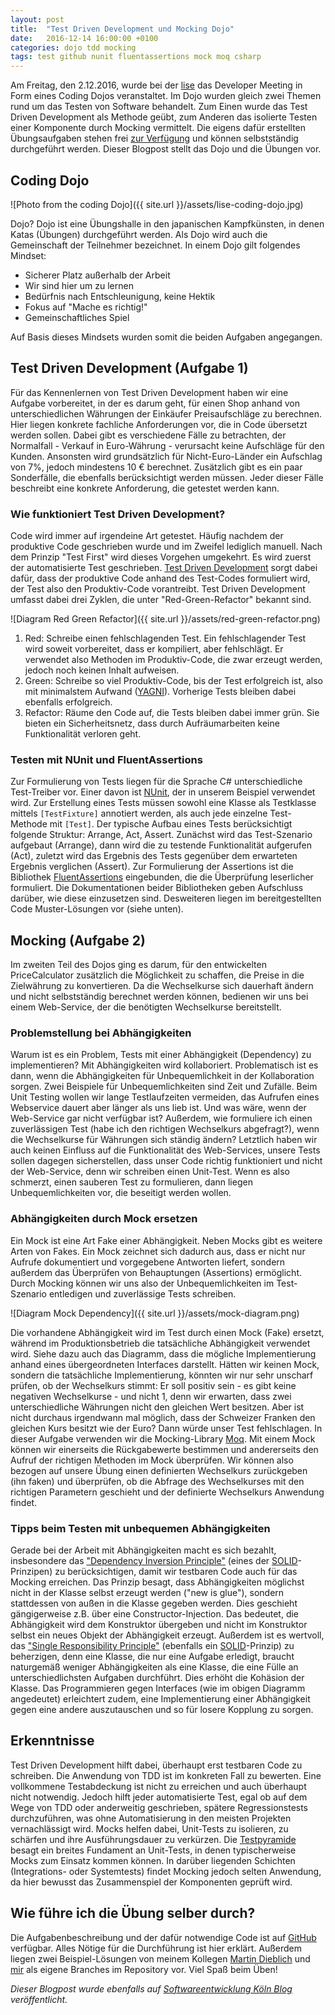 ```yaml
---
layout: post
title:  "Test Driven Development und Mocking Dojo"
date:   2016-12-14 16:00:00 +0100
categories: dojo tdd mocking 
tags: test github nunit fluentassertions mock moq csharp
---
```

Am Freitag, den 2.12.2016, wurde bei der [lise][lise] das Developer Meeting in Form eines Coding Dojos veranstaltet. Im Dojo wurden gleich zwei Themen rund um das Testen von Software behandelt. Zum Einen wurde das Test Driven Development als Methode geübt, zum Anderen das isolierte Testen einer Komponente durch Mocking vermittelt. Die eigens dafür erstellten Übungsaufgaben stehen frei [zur Verfügung][GitHub] und können selbstständig durchgeführt werden. Dieser Blogpost stellt das Dojo und die Übungen vor.
<!--more-->
## Coding Dojo

![Photo from the coding Dojo]({{ site.url }}/assets/lise-coding-dojo.jpg)

Dojo? Dojo ist eine Übungshalle in den japanischen Kampfkünsten, in denen Katas (Übungen) durchgeführt werden. Als Dojo wird auch die Gemeinschaft der Teilnehmer bezeichnet. In einem Dojo gilt folgendes Mindset:
* Sicherer Platz außerhalb der Arbeit
* Wir sind hier um zu lernen
* Bedürfnis nach Entschleunigung, keine Hektik
* Fokus auf "Mache es richtig!"
* Gemeinschaftliches Spiel

Auf Basis dieses Mindsets wurden somit die beiden Aufgaben angegangen.

## Test Driven Development (Aufgabe 1)

Für das Kennenlernen von Test Driven Development haben wir eine Aufgabe vorbereitet, in der es darum geht, für einen Shop anhand von unterschiedlichen Währungen der Einkäufer Preisaufschläge zu berechnen. Hier liegen konkrete fachliche Anforderungen vor, die in Code übersetzt werden sollen. Dabei gibt es verschiedene Fälle zu betrachten, der Normalfall - Verkauf in Euro-Währung - verursacht keine Aufschläge für den Kunden. Ansonsten wird grundsätzlich für Nicht-Euro-Länder ein Aufschlag von 7%, jedoch mindestens 10 € berechnet. Zusätzlich gibt es ein paar Sonderfälle, die ebenfalls berücksichtigt werden müssen. Jeder dieser Fälle beschreibt eine konkrete Anforderung, die getestet werden kann.

### Wie funktioniert Test Driven Development?

Code wird immer auf irgendeine Art getestet. Häufig nachdem der produktive Code geschrieben wurde und im Zweifel lediglich manuell. Nach dem Prinzip "Test First" wird dieses Vorgehen umgekehrt. Es wird zuerst der automatisierte Test geschrieben. [Test Driven Development][TDD] sorgt dabei dafür, dass der produktive Code anhand des Test-Codes formuliert wird, der Test also den Produktiv-Code vorantreibt.
Test Driven Development umfasst dabei drei Zyklen, die unter "Red-Green-Refactor" bekannt sind.

![Diagram Red Green Refactor]({{ site.url }}/assets/red-green-refactor.png) 

1. Red: Schreibe einen fehlschlagenden Test. Ein fehlschlagender Test wird soweit vorbereitet, dass er kompiliert, aber fehlschlägt. Er verwendet also Methoden im Produktiv-Code, die zwar erzeugt werden, jedoch noch keinen Inhalt aufweisen.
2. Green: Schreibe so viel Produktiv-Code, bis der Test erfolgreich ist, also mit minimalstem Aufwand ([YAGNI][YAGNI]). Vorherige Tests bleiben dabei ebenfalls erfolgreich.
3. Refactor: Räume den Code auf, die Tests bleiben dabei immer grün. Sie bieten ein Sicherheitsnetz, dass durch Aufräumarbeiten keine Funktionalität verloren geht.

### Testen mit NUnit und FluentAssertions

Zur Formulierung von Tests liegen für die Sprache C# unterschiedliche Test-Treiber vor. Einer davon ist [NUnit][NUnit], der in unserem Beispiel verwendet wird. Zur Erstellung eines Tests müssen sowohl eine Klasse als Testklasse mittels `[TestFixture]` annotiert werden, als auch jede einzelne Test-Methode mit `[Test]`. Der typische Aufbau eines Tests berücksichtigt folgende Struktur: Arrange, Act, Assert. Zunächst wird das Test-Szenario aufgebaut (Arrange), dann wird die zu testende Funktionalität aufgerufen (Act), zuletzt wird das Ergebnis des Tests gegenüber dem erwarteten Ergebnis verglichen (Assert). Zur Formulierung der Assertions ist die Bibliothek [FluentAssertions][FluentAssertions] eingebunden, die die Überprüfung leserlicher formuliert. Die Dokumentationen beider Bibliotheken geben Aufschluss darüber, wie diese einzusetzen sind. Desweiteren liegen im bereitgestellten Code Muster-Lösungen vor (siehe unten).

## Mocking (Aufgabe 2)

Im zweiten Teil des Dojos ging es darum, für den entwickelten PriceCalculator zusätzlich die Möglichkeit zu schaffen, die Preise in die Zielwährung zu konvertieren. Da die Wechselkurse sich dauerhaft ändern und nicht selbstständig berechnet werden können, bedienen wir uns bei einem Web-Service, der die benötigten Wechselkurse bereitstellt.

### Problemstellung bei Abhängigkeiten

Warum ist es ein Problem, Tests mit einer Abhängigkeit (Dependency) zu implementieren? Mit Abhängigkeiten wird kollaboriert. Problematisch ist es dann, wenn die Abhängigkeiten für Unbequemlichkeit in der Kollaboration sorgen. Zwei Beispiele für Unbequemlichkeiten sind Zeit und Zufälle.
Beim Unit Testing wollen wir lange Testlaufzeiten vermeiden, das Aufrufen eines Webservice dauert aber länger als uns lieb ist. Und was wäre, wenn der Web-Service gar nicht verfügbar ist? Außerdem, wie formuliere ich einen zuverlässigen Test (habe ich den richtigen Wechselkurs abgefragt?), wenn die Wechselkurse für Währungen sich ständig ändern? Letztlich haben wir auch keinen Einfluss auf die Funktionalität des Web-Services, unsere Tests sollen dagegen sicherstellen, dass unser Code richtig funktioniert und nicht der Web-Service, denn wir schreiben einen Unit-Test. Wenn es also schmerzt, einen sauberen Test zu formulieren, dann liegen Unbequemlichkeiten vor, die beseitigt werden wollen.

### Abhängigkeiten durch Mock ersetzen

Ein Mock ist eine Art Fake einer Abhängigkeit. Neben Mocks gibt es weitere Arten von Fakes. Ein Mock zeichnet sich dadurch aus, dass er nicht nur Aufrufe dokumentiert und vorgegebene Antworten liefert, sondern außerdem das Überprüfen von Behauptungen (Assertions) ermöglicht.
Durch Mocking können wir uns also der Unbequemlichkeiten im Test-Szenario entledigen und zuverlässige Tests schreiben.

![Diagram Mock Dependency]({{ site.url }}/assets/mock-diagram.png)
 
Die vorhandene Abhängigkeit wird im Test durch einen Mock (Fake) ersetzt, während im Produktionsbetrieb die tatsächliche Abhängigkeit verwendet wird. Siehe dazu auch das Diagramm, dass die mögliche Implementierung anhand eines übergeordneten Interfaces darstellt. Hätten wir keinen Mock, sondern die tatsächliche Implementierung, könnten wir nur sehr unscharf prüfen, ob der Wechselkurs stimmt: Er soll positiv sein - es gibt keine negativen Wechselkurse - und nicht 1, denn wir erwarten, dass zwei unterschiedliche Währungen nicht den gleichen Wert besitzen. Aber ist nicht durchaus irgendwann mal möglich, dass der Schweizer Franken den gleichen Kurs besitzt wie der Euro? Dann würde unser Test fehlschlagen.
In dieser Aufgabe verwenden wir die Mocking-Library [Moq][Moq]. Mit einem Mock können wir einerseits die Rückgabewerte bestimmen und andererseits den Aufruf der richtigen Methoden im Mock überprüfen. Wir können also bezogen auf unsere Übung einen definierten Wechselkurs zurückgeben (ihn faken) und überprüfen, ob die Abfrage des Wechselkurses mit den richtigen Parametern geschieht und der definierte Wechselkurs Anwendung findet.

### Tipps beim Testen mit unbequemen Abhängigkeiten

Gerade bei der Arbeit mit Abhängigkeiten macht es sich bezahlt, insbesondere das ["Dependency Inversion Principle"][DIP] (eines der [SOLID][SOLID]-Prinzipen) zu berücksichtigen, damit wir testbaren Code auch für das Mocking erreichen. Das Prinzip besagt, dass Abhängigkeiten möglichst nicht in der Klasse selbst erzeugt werden ("new is glue"), sondern stattdessen von außen in die Klasse gegeben werden. Dies geschieht gängigerweise z.B. über eine Constructor-Injection. Das bedeutet, die Abhängigkeit wird dem Konstruktor übergeben und nicht im Konstruktor selbst ein neues Objekt der Abhängigkeit erzeugt.
Außerdem ist es wertvoll, das ["Single Responsibility Principle"][SRP] (ebenfalls ein [SOLID][SOLID]-Prinzip) zu beherzigen, denn eine Klasse, die nur eine Aufgabe erledigt, braucht naturgemäß weniger Abhängigkeiten als eine Klasse, die eine Fülle an unterschiedlichsten Aufgaben durchführt. Dies erhöht die Kohäsion der Klasse.
Das Programmieren gegen Interfaces (wie im obigen Diagramm angedeutet) erleichtert zudem, eine Implementierung einer Abhängigkeit gegen eine andere auszutauschen und so für losere Kopplung zu sorgen.

## Erkenntnisse

Test Driven Development hilft dabei, überhaupt erst testbaren Code zu schreiben. Die Anwendung von TDD ist im konkreten Fall zu bewerten. Eine vollkommene Testabdeckung ist nicht zu erreichen und auch überhaupt nicht notwendig. Jedoch hilft jeder automatisierte Test, egal ob auf dem Wege von TDD oder anderweitig geschrieben, spätere Regressionstests durchzuführen, was ohne Automatisierung in den meisten Projekten vernachlässigt wird.
Mocks helfen dabei, Unit-Tests zu isolieren, zu schärfen und ihre Ausführungsdauer zu verkürzen. Die [Testpyramide][Testpyramide] besagt ein breites Fundament an Unit-Tests, in denen typischerweise Mocks zum Einsatz kommen können. In darüber liegenden Schichten (Integrations- oder Systemtests) findet Mocking jedoch selten Anwendung, da hier bewusst das Zusammenspiel der Komponenten geprüft wird.

## Wie führe ich die Übung selber durch?

Die Aufgabenbeschreibung und der dafür notwendige Code ist auf [GitHub][GitHub] verfügbar. Alles Nötige für die Durchführung ist hier erklärt. Außerdem liegen zwei Beispiel-Lösungen von meinem Kollegen [Martin Dieblich][MartinSolution] und [mir][SteveSolution] als eigene Branches im Repository vor. Viel Spaß beim Üben!

*Dieser Blogpost wurde ebenfalls auf [Softwareentwicklung Köln Blog][se-koeln-blog] veröffentlicht.*

[TDD]: https://en.wikipedia.org/wiki/Test-driven_development
[YAGNI]: https://de.wikipedia.org/wiki/YAGNI
[NUnit]: https://github.com/nunit/docs/wiki
[FluentAssertions]: http://www.fluentassertions.com/
[Moq]: https://github.com/Moq/moq4/wiki/Quickstart
[DIP]: https://en.wikipedia.org/wiki/Dependency_inversion_principle
[SOLID]: https://en.wikipedia.org/wiki/SOLID_(object-oriented_design)
[SRP]: https://en.wikipedia.org/wiki/Single_responsibility_principle
[Testpyramide]: https://watirmelon.blog/2012/01/31/introducing-the-software-testing-ice-cream-cone/
[GitHub]: https://github.com/skorzinetzki/tdd-mocking-dojo
[SteveSolution]: https://github.com/skorzinetzki/tdd-mocking-dojo/tree/steve_develop
[MartinSolution]: https://github.com/skorzinetzki/tdd-mocking-dojo/tree/martin_develop
[lise]: https://www.lise.de
[se-koeln-blog]: http://www.softwareentwicklung-koeln.de/test-driven-development-und-mocking-dojo/